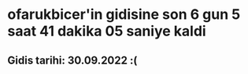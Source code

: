 # ofarukbicer'in gidisine son 6 gun 5 saat 41 dakika 05 saniye kaldi

## Gidis tarihi: 30.09.2022 :(
